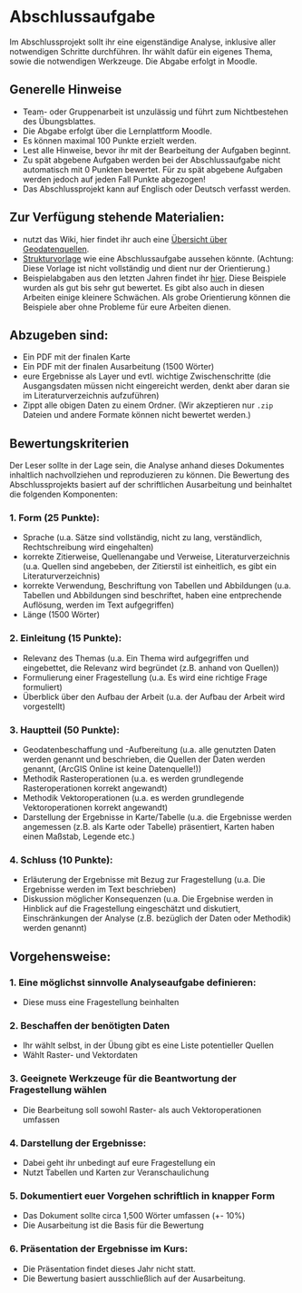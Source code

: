 # Abschlussaufgabe
Im Abschlussprojekt sollt ihr eine eigenständige Analyse, inklusive aller notwendigen Schritte durchführen. Ihr wählt dafür ein eigenes Thema, sowie die notwendigen Werkzeuge. Die Abgabe erfolgt in Moodle.

## Generelle Hinweise
* Team- oder Gruppenarbeit ist unzulässig und führt zum Nichtbestehen des Übungsblattes.
*	Die Abgabe erfolgt über die Lernplattform Moodle.
*	Es können maximal 100 Punkte erzielt werden.
*	Lest alle Hinweise, bevor ihr mit der Bearbeitung der Aufgaben beginnt.
* Zu spät abgebene Aufgaben werden bei der Abschlussaufgabe nicht automatisch mit 0 Punkten bewertet. Für zu spät abgebene Aufgaben werden jedoch auf jeden Fall Punkte abgezogen!
* Das Abschlussprojekt kann auf Englisch oder Deutsch verfasst werden.

## Zur Verfügung stehende Materialien:
* nutzt das Wiki, hier findet ihr auch eine [Übersicht über Geodatenquellen](https://courses.gistools.geog.uni-heidelberg.de/giscience/gis-einfuehrung/-/wikis/Geodatenbeschaffung).
* [Strukturvorlage](https://courses.gistools.geog.uni-heidelberg.de/giscience/gis-einfuehrung/-/blob/master/abgabe_05_abschlussaufgabe/Beispiele/00_Template_Ausarbeitung_Abschlussaufgabe.pdf) wie eine Abschlussaufgabe aussehen könnte. (Achtung: Diese Vorlage ist nicht vollständig und dient nur der Orientierung.)
* Beispielabgaben aus den letzten Jahren findet ihr [hier](Beispiele). Diese Beispiele wurden als gut bis sehr gut bewertet. Es gibt also auch in diesen Arbeiten einige kleinere Schwächen. Als grobe Orientierung können die Beispiele aber ohne Probleme für eure Arbeiten dienen.

## Abzugeben sind:
* Ein PDF mit der finalen Karte
* Ein PDF mit der finalen Ausarbeitung (1500 Wörter)
* eure Ergebnisse als Layer und evtl. wichtige Zwischenschritte (die Ausgangsdaten müssen nicht eingereicht werden, denkt aber daran sie im Literaturverzeichnis aufzuführen)
* Zippt alle obigen Daten zu einem Ordner. (Wir akzeptieren nur `.zip` Dateien und andere Formate können nicht bewertet werden.)

## Bewertungskriterien
Der Leser sollte in der Lage sein, die Analyse anhand dieses Dokumentes inhaltlich nachvollziehen und reproduzieren zu können. Die Bewertung des Abschlussprojekts basiert auf der schriftlichen Ausarbeitung und beinhaltet die folgenden Komponenten:

### 1. Form (25 Punkte):
* Sprache (u.a. Sätze sind vollständig, nicht zu lang, verständlich, Rechtschreibung wird eingehalten)
* korrekte Zitierweise, Quellenangabe und Verweise, Literaturverzeichnis (u.a. Quellen sind angebeben, der Zitierstil ist einheitlich, es gibt ein Literaturverzeichnis)
* korrekte Verwendung, Beschriftung von Tabellen und Abbildungen (u.a. Tabellen und Abbildungen sind beschriftet, haben eine entprechende Auflösung, werden im Text aufgegriffen)
* Länge (1500 Wörter)

### 2. Einleitung (15 Punkte):
* Relevanz des Themas (u.a. Ein Thema wird aufgegriffen und eingebettet, die Relevanz wird begründet (z.B. anhand von Quellen))
* Formulierung einer Fragestellung (u.a. Es wird eine richtige Frage formuliert)
* Überblick über den Aufbau der Arbeit (u.a. der Aufbau der Arbeit wird vorgestellt)

### 3. Hauptteil (50 Punkte):
* Geodatenbeschaffung und -Aufbereitung (u.a. alle genutzten Daten werden genannt und beschrieben, die Quellen der Daten werden genannt, (ArcGIS Online ist keine Datenquelle!))
* Methodik Rasteroperationen (u.a. es werden grundlegende Rasteroperationen korrekt angewandt)
* Methodik Vektoroperationen (u.a. es werden grundlegende Vektoroperationen korrekt angewandt)
* Darstellung der Ergebnisse in Karte/Tabelle (u.a. die Ergebnisse werden angemessen (z.B. als Karte oder Tabelle) präsentiert, Karten haben einen Maßstab, Legende etc.)

### 4. Schluss (10 Punkte):
* Erläuterung der Ergebnisse mit Bezug zur Fragestellung (u.a. Die Ergebnisse werden im Text beschrieben)
* Diskussion möglicher Konsequenzen (u.a. Die Ergebnise werden in Hinblick auf die Fragestellung eingeschätzt und diskutiert, Einschränkungen der Analyse (z.B. bezüglich der Daten oder Methodik) werden genannt)


## Vorgehensweise:
### 1. Eine möglichst sinnvolle Analyseaufgabe definieren:
* Diese muss eine Fragestellung beinhalten

### 2. Beschaffen der benötigten Daten
* Ihr wählt selbst, in der Übung gibt es eine Liste potentieller Quellen
* Wählt Raster- und Vektordaten

### 3. Geeignete Werkzeuge für die Beantwortung der Fragestellung wählen
* Die Bearbeitung soll sowohl Raster- als auch Vektoroperationen umfassen

### 4. Darstellung der Ergebnisse:
* Dabei geht ihr unbedingt auf eure Fragestellung ein
* Nutzt Tabellen und Karten zur Veranschaulichung

### 5. Dokumentiert euer Vorgehen schriftlich in knapper Form
* Das Dokument sollte circa 1,500 Wörter umfassen (+- 10%)
* Die Ausarbeitung ist die Basis für die Bewertung

### 6. Präsentation der Ergebnisse im Kurs:
* Die Präsentation findet dieses Jahr nicht statt.
* Die Bewertung basiert ausschließlich auf der Ausarbeitung.

